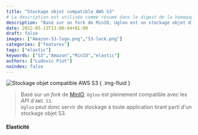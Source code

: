 ```yaml
---
title: "Stockage objet compatible AWS S3"
# La description est utilisée comme résumé dans le digest de la homepage
description: "Basé sur un fork de MinIO, Ugloo est un stockage objet distribué pleinement compatible avec les API d'AWS S3."
date: 2022-05-13T13:00:44+01:00
draft: false
images: ["Amazon-S3-logo.png","S3-lock.png"]
categories: ["features"]
tags: ["elastic"]
keywords: ["S3","Amazon","MinIO","elastic"]
authors: ["Ludovic Piot"]
noindex: false
---
```


![Stockage objet compatible AWS S3](Amazon-S3-logo.png "Logo Amazon S3")
{ .img-fluid }

> Basé sur un _fork_ de [MinIO](https://min.io/), `Ugloo` est pleinement compatible avec les _API_ d'`AWS S3`.  
> `Ugloo` peut donc servir de stockage à toute application tirant parti d'un stockage objet S3.

#### Elasticité
